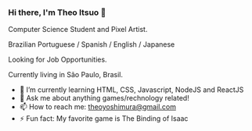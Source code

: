 ### Hi there, I'm Theo Itsuo 👋

Computer Science Student and Pixel Artist.

Brazilian Portuguese / Spanish / English / Japanese

Looking for Job Opportunities.

Currently living in São Paulo, Brasil.

- 🌱 I’m currently learning HTML, CSS, Javascript, NodeJS and ReactJS
- 💬 Ask me about anything games/rechnology related!
- 📫 How to reach me: theoyoshimura@gmail.com
- ⚡ Fun fact: My favorite game is The Binding of Isaac
